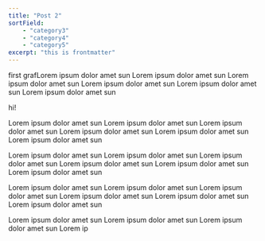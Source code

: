 ```yaml
---
title: "Post 2"
sortField: 
    - "category3"
    - "category4"
    - "category5"
excerpt: "this is frontmatter"
---
```


first grafLorem ipsum dolor amet sun Lorem ipsum dolor amet sun Lorem ipsum dolor amet sun Lorem ipsum dolor amet sun Lorem ipsum dolor amet sun Lorem ipsum dolor amet sun



hi!

Lorem ipsum dolor amet sun Lorem ipsum dolor amet sun Lorem ipsum dolor amet sun Lorem ipsum dolor amet sun Lorem ipsum dolor amet sun Lorem ipsum dolor amet sun


Lorem ipsum dolor amet sun Lorem ipsum dolor amet sun Lorem ipsum dolor amet sun Lorem ipsum dolor amet sun Lorem ipsum dolor amet sun Lorem ipsum dolor amet sun

Lorem ipsum dolor amet sun Lorem ipsum dolor amet sun Lorem ipsum dolor amet sun Lorem ipsum dolor amet sun Lorem ipsum dolor amet sun Lorem ipsum dolor amet sun

Lorem ipsum dolor amet sun Lorem ipsum dolor amet sun Lorem ipsum dolor amet sun Lorem ip<!-- excerpt -->
